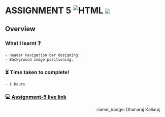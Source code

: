 # ASSIGNMENT 5 ![HTML](https://img.shields.io/badge/-HTML-orange) ![](https://img.shields.io/badge/-CSS-red)
## Overview
### What I learnt :question:
    - Header navigation bar designing.
    - Background image positioning.
### :hourglass_flowing_sand: Time taken to complete!
    - 1 hours
### :computer: [Assignment-5 live link](https://dhanaraj-assignment5.netlify.app)
 
<div align="right">:name_badge: Dhanaraj Kaliaraj</div>
